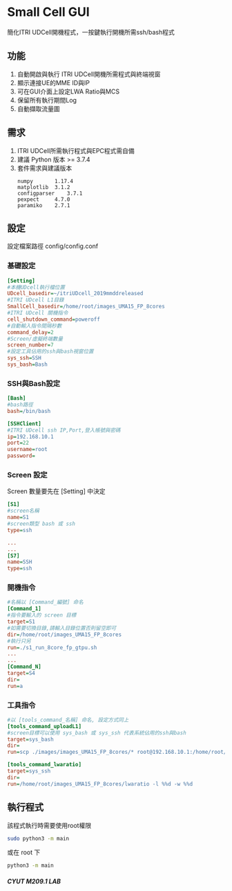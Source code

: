 # Small Cell GUI
簡化ITRI UDCell開機程式，一按鍵執行開機所需ssh/bash程式

## 功能
1. 自動開啟與執行 ITRI UDCell開機所需程式與終端視窗
2. 顯示連接UE的MME ID與IP
3. 可在GUI介面上設定LWA Ratio與MCS
4. 保留所有執行期間Log
5. 自動擷取流量圖

## 需求
1. ITRI UDCell所需執行程式與EPC程式需自備
2. 建議 Python 版本 >= 3.7.4
3. 套件需求與建議版本
	```
	numpy 		1.17.4
	matplotlib 	3.1.2
	configparser 	3.7.1
	pexpect 	4.7.0
	paramiko	2.7.1
	```

## 設定
設定檔案路徑 config/config.conf

### 基礎設定
```ini
[Setting]
#本機UDcell執行檔位置
UDcell_basedir=~/itriUDcell_2019mmddreleased
#ITRI UDcell L1目錄
SmallCell_basedir=/home/root/images_UMA15_FP_8cores
#ITRI UDcell 關機指令
cell_shutdown_command=poweroff
#自動輸入指令間隔秒數
command_delay=2
#Screen/虛擬終端數量
screen_number=7
#設定工具佔用的ssh與bash視窗位置
sys_ssh=SSH
sys_bash=Bash
```

### SSH與Bash設定
```ini
[Bash]
#bash路徑
bash=/bin/bash

[SSHClient]
#ITRI UDcell ssh IP,Port,登入帳號與密碼
ip=192.168.10.1
port=22
username=root
password=
```

### Screen 設定
Screen 數量要先在 [Setting] 中決定
```ini
[S1]
#screen名稱
name=S1
#screen類型 bash 或 ssh
type=ssh

...
...
[S7]
name=SSH
type=ssh
```

### 開機指令
```ini
#名稱以 [Command_編號] 命名
[Command_1]
#指令要輸入的 screen 目標
target=S1
#如需要切換目錄,請輸入目錄位置否則留空即可
dir=/home/root/images_UMA15_FP_8cores
#執行只另
run=./s1_run_8core_fp_gtpu.sh
...
...
[Command_N]
target=S4
dir=
run=a
```

### 工具指令
```ini
#以 [tools_command_名稱] 命名, 設定方式同上
[tools_command_uploadL1]
#screen目標可以使用 sys_bash 或 sys_ssh 代表系統佔用的ssh與bash
target=sys_bash
dir=
run=scp ./images/images_UMA15_FP_8cores/* root@192.168.10.1:/home/root/images_UMA15_FP_8cores/

[tools_command_lwaratio]
target=sys_ssh
dir=
run=/home/root/images_UMA15_FP_8cores/lwaratio -l %%d -w %%d
```

## 執行程式
該程式執行時需要使用root權限
```bash
sudo python3 -m main
```
或在 root 下
```bash
python3 -m main
```

##### CYUT M209.1 LAB
